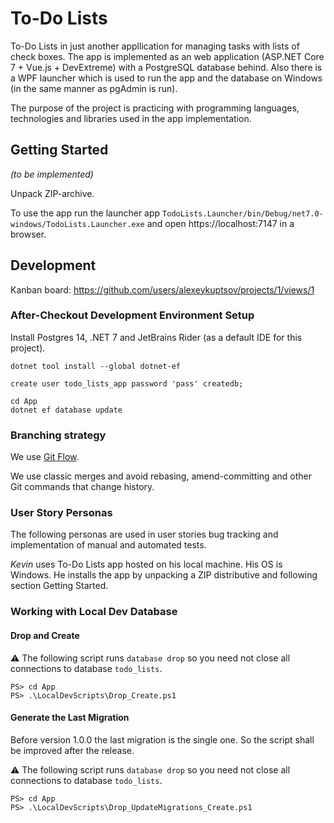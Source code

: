 ﻿# To-Do Lists

To-Do Lists in just another appllication for managing tasks with lists of check boxes.
The app is implemented as an web application (ASP.NET Core 7 + Vue.js + DevExtreme) with a PostgreSQL database behind.
Also there is a WPF launcher which is used to run the app and the database on Windows (in the same manner as pgAdmin is run).

The purpose of the project is practicing with programming languages, technologies and libraries used in the app implementation.

## Getting Started

_(to be implemented)_

Unpack ZIP-archive.

To use the app run the launcher app `TodoLists.Launcher/bin/Debug/net7.0-windows/TodoLists.Launcher.exe` and open
https://localhost:7147 in a browser.

## Development

Kanban board: https://github.com/users/alexeykuptsov/projects/1/views/1

### After-Checkout Development Environment Setup

Install Postgres 14, .NET 7 and JetBrains Rider (as a default IDE for this project).

```shell
dotnet tool install --global dotnet-ef
```

```postgresql
create user todo_lists_app password 'pass' createdb;
```

```shell
cd App
dotnet ef database update
```

### Branching strategy

We use [Git Flow](http://danielkummer.github.io/git-flow-cheatsheet/index.html).

We use classic merges and avoid rebasing, amend-committing and other Git commands that change history.

### User Story Personas

The following personas are used in user stories bug tracking and implementation of manual and automated tests.

*Kevin* uses To-Do Lists app hosted on his local machine.
His OS is Windows.
He installs the app by unpacking a ZIP distributive and following section Getting Started.

### Working with Local Dev Database

#### Drop and Create

⚠
The following script runs `database drop` so you need not close all connections to database `todo_lists`.

```shell
PS> cd App
PS> .\LocalDevScripts\Drop_Create.ps1
```

#### Generate the Last Migration

Before version 1.0.0 the last migration is the single one.
So the script shall be improved after the release.

⚠
The following script runs `database drop` so you need not close all connections to database `todo_lists`.

```shell
PS> cd App
PS> .\LocalDevScripts\Drop_UpdateMigrations_Create.ps1
```
